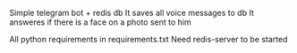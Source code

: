 Simple telegram bot + redis db
It saves all voice messages to db
It answeres if there is a face on a photo sent to him

All python requirements in requirements.txt
Need redis-server to be started
